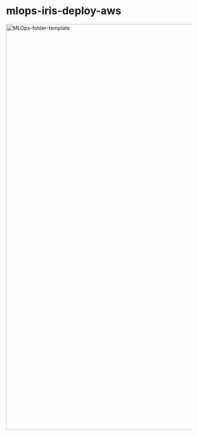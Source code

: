 # mlops-iris-deploy-aws

<img width="1284" height="1100" alt="MLOps-folder-template" src="https://github.com/user-attachments/assets/0502c070-886c-470b-82f0-1ad96a833d84" />

